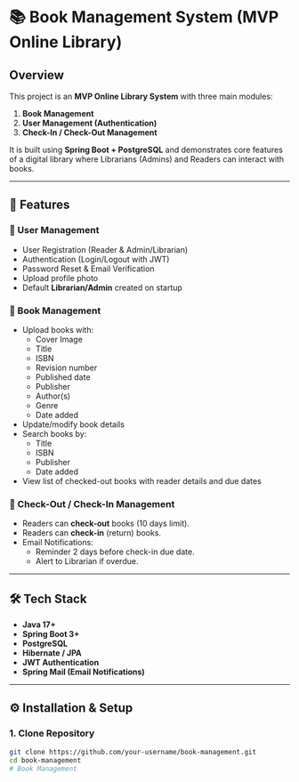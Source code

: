 # 📚 Book Management System (MVP Online Library)

## Overview
This project is an **MVP Online Library System** with three main modules:
1. **Book Management**
2. **User Management (Authentication)**
3. **Check-In / Check-Out Management**

It is built using **Spring Boot + PostgreSQL** and demonstrates core features of a digital library where Librarians (Admins) and Readers can interact with books.

---

## 🚀 Features

### 👤 User Management
- User Registration (Reader & Admin/Librarian)
- Authentication (Login/Logout with JWT)
- Password Reset & Email Verification
- Upload profile photo
- Default **Librarian/Admin** created on startup

### 📖 Book Management
- Upload books with:
    - Cover Image
    - Title
    - ISBN
    - Revision number
    - Published date
    - Publisher
    - Author(s)
    - Genre
    - Date added
- Update/modify book details
- Search books by:
    - Title
    - ISBN
    - Publisher
    - Date added
- View list of checked-out books with reader details and due dates

### 🔄 Check-Out / Check-In Management
- Readers can **check-out** books (10 days limit).
- Readers can **check-in** (return) books.
- Email Notifications:
    - Reminder 2 days before check-in due date.
    - Alert to Librarian if overdue.

---

## 🛠️ Tech Stack
- **Java 17+**
- **Spring Boot 3+**
- **PostgreSQL**
- **Hibernate / JPA**
- **JWT Authentication**
- **Spring Mail (Email Notifications)**

---

## ⚙️ Installation & Setup

### 1. Clone Repository
```bash
git clone https://github.com/your-username/book-management.git
cd book-management
# Book Management
